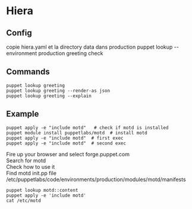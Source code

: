 # Hiera 

## Config
copie hiera.yaml et la directory data dans  production 
puppet lookup --environment production greeting
check 

## Commands
```shell
puppet lookup greeting
puppet lookup greeting --render-as json
puppet lookup greeting --explain
```
## Example
```shell
puppet apply -e "include motd"   # check if motd is installed 
puppet module install puppetlabs/motd  # install motd
puppet apply -e "include motd"  # first exec 
puppet apply -e "include motd"  # second exec
```
Fire up your browser and select forge.puppet.com  
Search for motd  
Check how to use it  
Find motd init.pp file   
/etc/puppetlabs/code/environments/production/modules/motd/manifests  
```shell
puppet lookup motd::content
puppet apply -e 'include motd'
cat /etc/motd
```